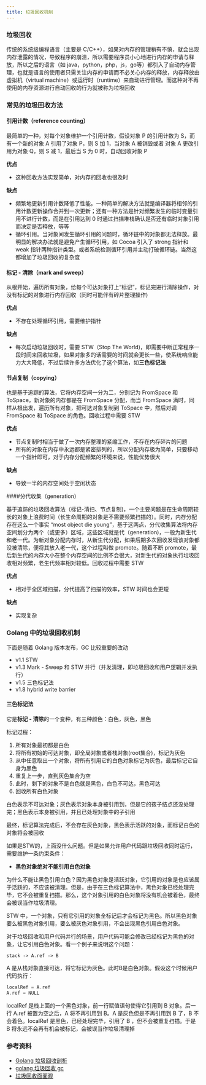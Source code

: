 ```yaml
---
title: 垃圾回收机制
---
```


### 垃圾回收

传统的系统级编程语言（主要是 C/C++），如果对内存的管理稍有不慎，就会出现内存泄露的情况，导致程序的崩溃，所以需要程序员小心地进行内存的申请与释放，所以之后的语言（如 java，python，php，js，go等）都引入了自动内存管理，也就是语言的使用者只需关注内存的申请而不必关心内存的释放，内存释放由虚拟机（virtual machine）或运行时（runtime）来自动进行管理。而这种对不再使用的内存资源进行自动回收的行为就被称为垃圾回收

### 常见的垃圾回收方法

#### 引用计数（reference counting）

最简单的一种，对每个对象维护一个引用计数，假设对象 P 的引用计数为 S，而有一个新的对象 A 引用了对象 P，则 S 加 1，当对象 A 被销毁或者 对象 A 更改引用为对象 Q，则 S 减 1，最后当 S 为 0 时，自动回收对象 P

**优点**

- 这种回收方法实现简单，对内存的回收也很及时

**缺点**

- 频繁地更新引用计数降低了性能。一种简单的解决方法就是编译器将相邻的引用计数更新操作合并到一次更新；还有一种方法是针对频繁发生的临时变量引用不进行计数，而是在引用达到 0 时通过扫描堆栈确认是否还有临时对象引用而决定是否释放，等等
- 循环引用。当对象间发生循环引用的问题时，循环链中的对象都无法释放。最明显的解决办法就是避免产生循环引用，如 Cocoa 引入了 strong 指针和 weak 指针两种指针类型。或者系统检测循环引用并主动打破循环链。当然这都增加了垃圾回收的复杂度

#### 标记 - 清除（mark and sweep）

从根开始，遍历所有对象，给每个可达对象打上“标记”，标记完进行清除操作，对没有标记的对象进行内存回收（同时可能伴有碎片整理操作)

**优点**

- 不存在处理循环引用，需要维护指针

**缺点**

- 每次启动垃圾回收时，需要 STW（Stop The World)，即需要中断正常程序一段时间来回收垃圾，如果对象多的话需要的时间就会更长一些，使系统响应能力大大降低，不过后续许多方法优化了这个算法，如**三色标记法**

#### 节点复制（copying）

也是基于追踪的算法，它将内存空间一分为二，分别记为 FromSpace 和 ToSpace，新对象的内存都是在 FromSpace 分配，而当 FromSpace 满时，同样从根出发，遍历所有对象，把可达对象复制到 ToSpace 中，然后对调 FromSpace 和 ToSpace 的角色。回收过程中需要 STW

**优点**

- 节点复制时相当于做了一次内存整理的紧缩工作，不存在内存碎片的问题
- 所有的对象在内存中永远都是紧密排列的，所以分配内存极为简单，只要移动一个指针即可，对于内存分配频繁的环境来说，性能优势很大

**缺点**

- 导致一半的内存空间处于空闲状态

####分代收集（generation）

基于追踪的垃圾回收算法（标记-清扫、节点复制)，一个主要问题是在生命周期较长的对象上浪费时间（长生命周期的对象是不需要频繁扫描的）。同时，内存分配存在这么一个事实 “most object die young”，基于这两点，分代收集算法将内存空间划分为两个（或更多）区域，这些区域就是代（generation)，一般为新生代和老一代。为新对象分配内存时，从新生代分配，如果后期多次回收发现该对象都没被清除，便将其放入老一代，这个过程叫做 promote。随着不断 promote，最后新生代的内存大小在整个内存空间的比例不会很大，对新生代的对象执行垃圾回收相对频繁，老生代频率相对较低。回收过程中需要 STW

**优点**

- 相对于全区域扫描，分代提高了扫描的效率，STW 时间也会更短

**缺点**

- 实现复杂

### Golang 中的垃圾回收机制

下面是随着 Golang 版本发布，GC 比较重要的改动

- v1.1    STW
- v1.3    Mark - Sweep 和 STW 并行（并发清理，即垃圾回收和用户逻辑并发执行）
- v1.5    三色标记法
- v1.8    hybrid write barrier

#### 三色标记法

它是**标记 - 清除**的一个变种，有三种颜色：白色，灰色，黑色

标记过程：

1. 所有对象最初都是白色
2. 将所有初始的可达对象，即全局对象或者栈对象(root集合)，标记为灰色
3. 从中任意取出一个对象，将所有引用它的白色对象标记为灰色，最后标记它自身为黑色
4. 重复上一步，直到灰色集合为空
5. 此时，剩下的对象不是白色就是黑色，白色不可达，黑色可达
6. 回收所有白色对象

白色表示不可达对象；灰色表示对象本身被引用到，但是它的孩子结点还没处理完；黑色表示本身被引用，并且已处理对象中的子引用

最终，标记算法完成后，不会存在灰色对象，黑色表示活跃的对象，而标记白色的对象将会被回收

如果是STW的，上面没什么问题。但是如果允许用户代码跟垃圾回收同时运行，需要维护一条约束条件：

- **黑色对象绝对不能引用白色对象**

为什么不能让黑色引用白色？因为黑色对象是活跃对象，它引用的对象是也应该属于活跃的，不应该被清理。但是，由于在三色标记算法中，黑色对象已经处理完毕，它不会被重复扫描。那么，这个对象引用的白色对象将没有机会被着色，最终会被误当作垃圾清理。

STW 中，一个对象，只有它引用的对象全标记后才会标记为黑色。所以黑色对象要么被黑色对象引用，要么被灰色对象引用，不会出现黑色引用白色对象。

对于垃圾回收和用户代码并行的场景，用户代码可能会修改已经标记为黑色的对象，让它引用白色对象。看一个例子来说明这个问题：

```wiki
stack -> A.ref -> B
```

A 是从栈对象直接可达，将它标记为灰色。此时B是白色对象。假设这个时候用户代码执行：

```go
localRef = A.ref
A.ref = NULL
```

localRef 是栈上面的一个黑色对象，前一行赋值语句使得它引用到 B 对象。后一行 A.ref 被置为空之后，A 将不再引用到 B。A 是灰色但是不再引用到 B 了，B 不会着色。localRef 是黑色，已经处理完毕，引用了 B ，但不会被重复扫描。于是 B 将永远不会再有机会被标记，会被误当作垃圾清理掉

### 参考资料

- [Golang 垃圾回收剖析](https://studygolang.com/articles/10175)
- [golang 垃圾回收 gc](https://studygolang.com/articles/7366)
- [垃圾回收面面观](https://studygolang.com/articles/7558)